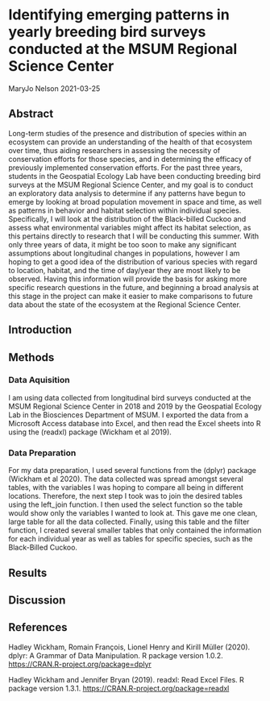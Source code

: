 Identifying emerging patterns in yearly breeding bird surveys conducted
at the MSUM Regional Science Center
================
MaryJo Nelson
2021-03-25

## Abstract

Long-term studies of the presence and distribution of species within an
ecosystem can provide an understanding of the health of that ecosystem
over time, thus aiding researchers in assessing the necessity of
conservation efforts for those species, and in determining the efficacy
of previously implemented conservation efforts. For the past three
years, students in the Geospatial Ecology Lab have been conducting
breeding bird surveys at the MSUM Regional Science Center, and my goal
is to conduct an exploratory data analysis to determine if any patterns
have begun to emerge by looking at broad population movement in space
and time, as well as patterns in behavior and habitat selection within
individual species. Specifically, I will look at the distribution of the
Black-billed Cuckoo and assess what environmental variables might affect
its habitat selection, as this pertains directly to research that I will
be conducting this summer. With only three years of data, it might be
too soon to make any significant assumptions about longitudinal changes
in populations, however I am hoping to get a good idea of the
distribution of various species with regard to location, habitat, and
the time of day/year they are most likely to be observed. Having this
information will provide the basis for asking more specific research
questions in the future, and beginning a broad analysis at this stage in
the project can make it easier to make comparisons to future data about
the state of the ecosystem at the Regional Science Center.

## Introduction

## Methods

### Data Aquisition

I am using data collected from longitudinal bird surveys conducted at
the MSUM Regional Science Center in 2018 and 2019 by the Geospatial
Ecology Lab in the Biosciences Department of MSUM. I exported the data
from a Microsoft Access database into Excel, and then read the Excel
sheets into R using the (readxl) package (Wickham et al 2019).

### Data Preparation

For my data preparation, I used several functions from the (dplyr)
package (Wickham et al 2020). The data collected was spread amongst
several tables, with the variables I was hoping to compare all being in
different locations. Therefore, the next step I took was to join the
desired tables using the left\_join function. I then used the select
function so the table would show only the variables I wanted to look at.
This gave me one clean, large table for all the data collected. Finally,
using this table and the filter function, I created several smaller
tables that only contained the information for each individual year as
well as tables for specific species, such as the Black-Billed Cuckoo.

## Results

## Discussion

## References

Hadley Wickham, Romain François, Lionel Henry and Kirill Müller (2020).
dplyr: A Grammar of Data Manipulation. R package version 1.0.2.
<https://CRAN.R-project.org/package=dplyr>

Hadley Wickham and Jennifer Bryan (2019). readxl: Read Excel Files. R
package version 1.3.1. <https://CRAN.R-project.org/package=readxl>
